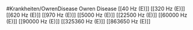 #Krankheiten/OwrenDisease
Owren Disease
[[40 Hz (E)]]
[[320 Hz (E)]]
[[620 Hz (E)]]
[[970 Hz (E)]]
[[5000 Hz (E)]]
[[22500 Hz (E)]]
[[60000 Hz (E)]]
[[90000 Hz (E)]]
[[325360 Hz (E)]]
[[863650 Hz (E)]]
